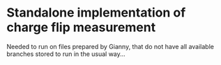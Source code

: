 # Standalone implementation of charge flip measurement

Needed to run on files prepared by Gianny,
that do not have all available branches stored to run in the usual way...
